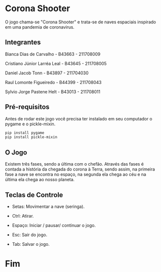 # Corona Shooter
O jogo chama-se "Corona Shooter" e trata-se de naves espaciais inspirado em uma pandemia de coronavirus.

## Integrantes
Bianca Dias de Carvalho - B43663 - 211708009

Cristiano Júnior Larréa Leal - B43645 - 211708005

Daniel Jacob Tonn - B43897 - 211704030

Raul Lomonte Figueiredo - B44399 - 211708043

Sylvio Jorge Pastene Helt - B43013 - 211708011

## Pré-requisitos
Antes de rodar este jogo você precisa ter instalado em seu computador o pygame e o pickle-mixin.

```bash
pip install pygame
pip install pickle-mixin
```

## O Jogo

Existem três fases, sendo a última com o chefão. Através das fases é contada a história da chegada do corona
à Terra, sendo assim, na primeira fase a nave se encontra no espaço, na segunda ela chega ao céu e na 
última ela chega ao nosso planeta. 

## Teclas de Controle
- Setas: Movimentar a nave (seringa).

- Ctrl: Atirar.

- Espaço: Iniciar / pausar/ continuar o jogo.

- Esc: Sair do jogo.

- Tab: Salvar o jogo.

# Fim
